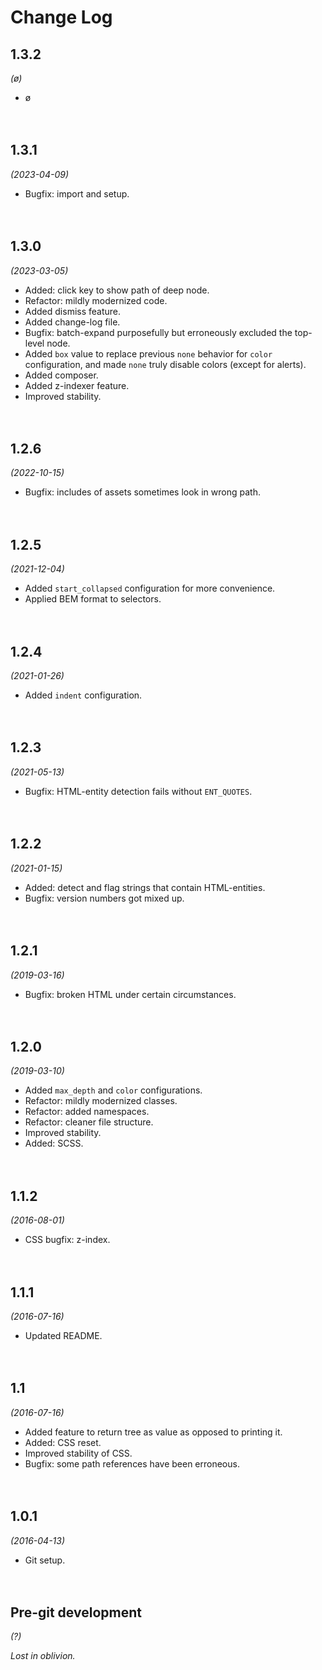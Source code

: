 
# Change Log

## 1.3.2
*(ø)*

* ø


　​

## 1.3.1
*(2023-04-09)*

* Bugfix: import and setup.


　​

## 1.3.0
*(2023-03-05)*

* Added: click key to show path of deep node.
* Refactor: mildly modernized code.
* Added dismiss feature.
* Added change-log file.
* Bugfix: batch-expand purposefully but erroneously excluded the top-level node.
* Added `box` value to replace previous `none` behavior for `color` configuration, and made `none` truly disable colors (except for alerts).
* Added composer.
* Added z-indexer feature.
* Improved stability.


　​

## 1.2.6
*(2022-10-15)*

* Bugfix: includes of assets sometimes look in wrong path.


　​

## 1.2.5
*(2021-12-04)*

* Added `start_collapsed` configuration for more convenience.
* Applied BEM format to selectors.


　​

## 1.2.4
*(2021-01-26)*

* Added `indent` configuration.


　​

## 1.2.3
*(2021-05-13)*

* Bugfix: HTML-entity detection fails without `ENT_QUOTES`.


　​

## 1.2.2
*(2021-01-15)*

* Added: detect and flag strings that contain HTML-entities.
* Bugfix: version numbers got mixed up.


　​

## 1.2.1
*(2019-03-16)*

* Bugfix: broken HTML under certain circumstances.


　​

## 1.2.0
*(2019-03-10)*

* Added `max_depth` and `color` configurations.
* Refactor: mildly modernized classes.
* Refactor: added namespaces.
* Refactor: cleaner file structure.
* Improved stability.
* Added: SCSS.


　​

## 1.1.2
*(2016-08-01)*

* CSS bugfix: z-index.


　​

## 1.1.1
*(2016-07-16)*

* Updated README.


　​

## 1.1
*(2016-07-16)*

* Added feature to return tree as value as opposed to printing it.
* Added: CSS reset.
* Improved stability of CSS.
* Bugfix: some path references have been erroneous.


　​

## 1.0.1
*(2016-04-13)*

* Git setup.


　​

## Pre-git development
*(?)*

_Lost in oblivion._

